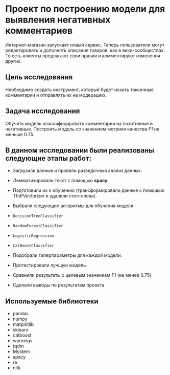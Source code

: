 # Проект по построению модели для выявления негативных комментариев

Интернет-магазин запускает новый сервис. Теперь пользователи могут редактировать и дополнять описания товаров, как в вики-сообществах. То есть клиенты предлагают свои правки и комментируют изменения других.

## Цель исследования

Необходимо создать инструмент, который будет искать токсичные комментарии и отправлять их на модерацию.

## Задача исследования

Обучить модель классифицировать комментарии на позитивные и негативные. Построить модель со значением метрики качества *F1* не меньше 0.75.

## В данном исследовании были реализованы следующие этапы работ:

- Загрузили данные и провели разведочный анализ данных.
- Лемматизировали текст с помощью **spacy**.
- Подготовили их к обучению (трансформировали данные с помощью TfidfVectorizer и удалили стоп-слова).
- Выбрали следующие алгоритмы для обучения модели:

- `DecisionTreeClassifier`
- `RandomForestClassifier`
- `LogisticRegression`
- `CatBoostClassifier`

- Подобрали гиперпараметры для каждой модели.
- Протестировали лучшую модель.
- Сравнили результаты с целевым значением F1 (не менее 0.75).
- Сделали выводы по результатам проекта.

## Используемые библиотеки

- pandas
- numpy
- matplotlib
- sklearn
- catboost
- warnings
- tqdm
- Mystem
- spacy
- re
- nltk
